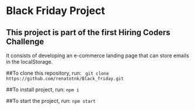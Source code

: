# Black Friday Project

## This project is part of the first Hiring Coders Challenge

It consists of developing an e-commerce landing page that can store emails in the localStorage.

##To clone this repository, run:
``` git clone https://github.com/renatotnk/Black_friday.git```

##To install project, run:
```npm i```

##To start the project, run:
```npm start```
